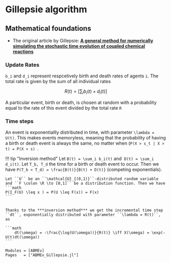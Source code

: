 # Gillepsie algorithm

## Mathematical foundations

- The original article by Gillepsie:
[**A general method for numerically simulating the stochastic time evolution of coupled chemical reactions**](https://www.sciencedirect.com/science/article/pii/0021999176900413?via%3Dihub)


### Update Rates
 `` b_i `` and `` d_i `` represent respcetively birth and death rates of agents ``i``. The total rate is given by the sum of all individual rates
```math
R(t) = \left[ \sum_i b_i(t) + d_i(t) \right]
```
A particular event, birth or death, is chosen at random with a probability equal to the rate of this event divided by the total rate ``R``

### Time steps
An event is exponentiallly distributed in time, with parameter ``\lambda = U(t)``. This makes events memoryless, meaning that the probability of having a birth or death event is always the same, no matter when (``P(X > s_t | X > t) = P(X > s) ``.

!!! tip "Inversion method"
    Let ``B(t) = \sum_i b_i(t)`` and  ``D(t) = \sum_i d_i(t)``. Let ``T_b, T_d`` the time for a birth or death event to occur. Then we have ``P(T_b < T_d) = \frac{B(t)}{B(t) + D(t)}``  (competing exponentials).

    Let ``U`` be an ``\mathcal{U}_{(0,1)}``-distributed random variable and ``F \colon \R \to [0,1]`` be a distribution function. Then we have
    ```math
    P(I_F(U) \leq x ) = P(U \leq F(x)) = F(x)
    ```


    Thanks to the ***inversion method*** we get the incremental time step ``dt``, exponentially distributed with parameter ``\lambda = R(t)``, as

    ```math
        dt(\omega) = -\frac{\log(U(\omega))}{R(t)} \iff X(\omega) = \exp(-U(t)dt(\omega))
    ```

```@autodocs
Modules = [ABMEv]
Pages   = ["ABMEv_Gillepsie.jl"]
```
